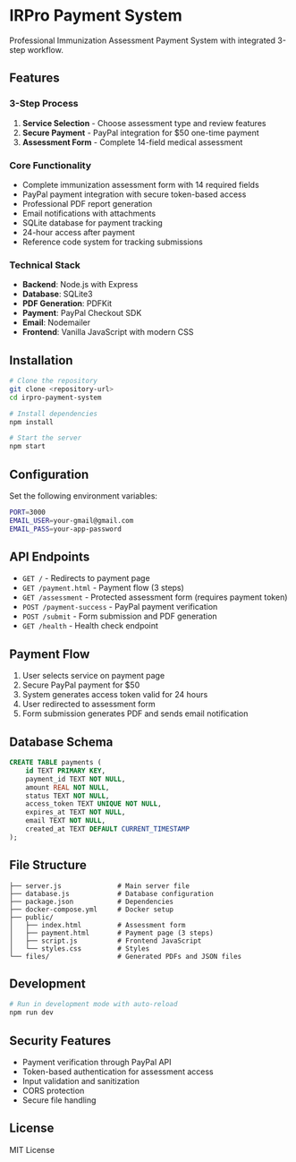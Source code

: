 # IRPro Payment System

Professional Immunization Assessment Payment System with integrated 3-step workflow.

## Features

### 3-Step Process
1. **Service Selection** - Choose assessment type and review features
2. **Secure Payment** - PayPal integration for $50 one-time payment
3. **Assessment Form** - Complete 14-field medical assessment

### Core Functionality
- Complete immunization assessment form with 14 required fields
- PayPal payment integration with secure token-based access
- Professional PDF report generation
- Email notifications with attachments
- SQLite database for payment tracking
- 24-hour access after payment
- Reference code system for tracking submissions

### Technical Stack
- **Backend**: Node.js with Express
- **Database**: SQLite3
- **PDF Generation**: PDFKit
- **Payment**: PayPal Checkout SDK
- **Email**: Nodemailer
- **Frontend**: Vanilla JavaScript with modern CSS

## Installation

```bash
# Clone the repository
git clone <repository-url>
cd irpro-payment-system

# Install dependencies
npm install

# Start the server
npm start
```

## Configuration

Set the following environment variables:
```bash
PORT=3000
EMAIL_USER=your-gmail@gmail.com
EMAIL_PASS=your-app-password
```

## API Endpoints

- `GET /` - Redirects to payment page
- `GET /payment.html` - Payment flow (3 steps)
- `GET /assessment` - Protected assessment form (requires payment token)
- `POST /payment-success` - PayPal payment verification
- `POST /submit` - Form submission and PDF generation
- `GET /health` - Health check endpoint

## Payment Flow

1. User selects service on payment page
2. Secure PayPal payment for $50
3. System generates access token valid for 24 hours
4. User redirected to assessment form
5. Form submission generates PDF and sends email notification

## Database Schema

```sql
CREATE TABLE payments (
    id TEXT PRIMARY KEY,
    payment_id TEXT NOT NULL,
    amount REAL NOT NULL,
    status TEXT NOT NULL,
    access_token TEXT UNIQUE NOT NULL,
    expires_at TEXT NOT NULL,
    email TEXT NOT NULL,
    created_at TEXT DEFAULT CURRENT_TIMESTAMP
);
```

## File Structure

```
├── server.js              # Main server file
├── database.js            # Database configuration
├── package.json           # Dependencies
├── docker-compose.yml     # Docker setup
├── public/
│   ├── index.html         # Assessment form
│   ├── payment.html       # Payment page (3 steps)
│   ├── script.js          # Frontend JavaScript
│   └── styles.css         # Styles
└── files/                 # Generated PDFs and JSON files
```

## Development

```bash
# Run in development mode with auto-reload
npm run dev
```

## Security Features

- Payment verification through PayPal API
- Token-based authentication for assessment access
- Input validation and sanitization
- CORS protection
- Secure file handling

## License

MIT License